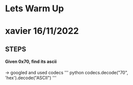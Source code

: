 # Lets Warm Up

# xavier 16/11/2022

## STEPS

#### Given 0x70, find its ascii
-> googled and used codecs
'''
python
codecs.decode("70", 'hex').decode("ASCII")
'''